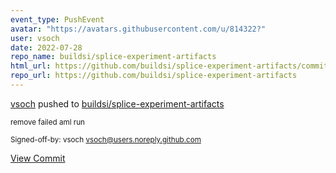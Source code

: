 ```yaml
---
event_type: PushEvent
avatar: "https://avatars.githubusercontent.com/u/814322?"
user: vsoch
date: 2022-07-28
repo_name: buildsi/splice-experiment-artifacts
html_url: https://github.com/buildsi/splice-experiment-artifacts/commit/e858f4d7b592bb1554a3b4fcf2a9dde8dae8cc8f
repo_url: https://github.com/buildsi/splice-experiment-artifacts
---
```


<a href='https://github.com/vsoch' target='_blank'>vsoch</a> pushed to <a href='https://github.com/buildsi/splice-experiment-artifacts' target='_blank'>buildsi/splice-experiment-artifacts</a>

<small>remove failed aml run

Signed-off-by: vsoch <vsoch@users.noreply.github.com></small>

<a href='https://github.com/buildsi/splice-experiment-artifacts/commit/e858f4d7b592bb1554a3b4fcf2a9dde8dae8cc8f' target='_blank'>View Commit</a>